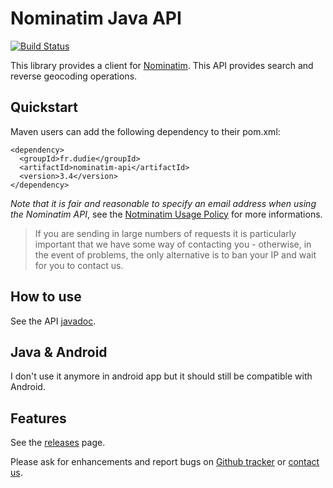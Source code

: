 Nominatim Java API
==================

[![Build Status](https://travis-ci.org/jeremiehuchet/nominatim-java-api.png?branch=master)](https://travis-ci.org/jeremiehuchet/nominatim-java-api)

This library provides a client for [Nominatim](https://wiki.openstreetmap.org/wiki/Nominatim). This API provides search and reverse geocoding operations.

Quickstart
----------

Maven users can add the following dependency to their pom.xml:

    <dependency>
      <groupId>fr.dudie</groupId>
      <artifactId>nominatim-api</artifactId>
      <version>3.4</version>
    </dependency>

*Note that it is fair and reasonable to specify an email address when using the Nominatim API*, see the [Notminatim Usage Policy](https://operations.osmfoundation.org/policies/nominatim/) for more informations.

> If you are sending in large numbers of requests it is particularly important that we have some way of contacting you - otherwise, in the event of problems, the only alternative is to ban your IP and wait for you to contact us.

How to use
----------

See the API [javadoc](https://jeremiehuchet.github.io/nominatim-java-api/latest).

Java & Android
--------------

I don't use it anymore in android app but it should still be compatible with Android.

Features
--------

See the [releases](https://github.com/jeremiehuchet/nominatim-java-api/releases) page.

Please ask for enhancements and report bugs on [Github tracker](https://github.com/jeremiehuchet/nominatim-java-api/issues/new) or [contact us](http://www.google.com/recaptcha/mailhide/d?k=01Th60_7w3rxWuSJumsnqxfg==&c=REgbsYXndhO58POROxZGybu0F_Xu3JmR-wBRNbh8knE).
